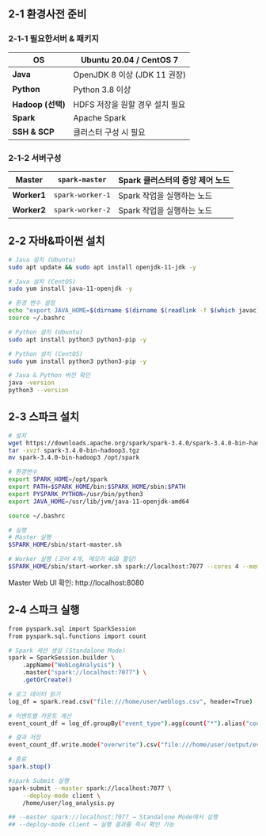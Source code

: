 ## 2-1 환경사전 준비

### 2-1-1 필요한서버 & 패키지

| **OS**            | Ubuntu 20.04 / CentOS 7         |
| ----------------- | ------------------------------- |
| **Java**          | OpenJDK 8 이상 (JDK 11 권장)    |
| **Python**        | Python 3.8 이상                 |
| **Hadoop (선택)** | HDFS 저장을 원할 경우 설치 필요 |
| **Spark**         | Apache Spark                    |
| **SSH & SCP**     | 클러스터 구성 시 필요           |

### 2-1-2 서버구성

| **Master**  | `spark-master`   | Spark 클러스터의 중앙 제어 노드 |
| ----------- | ---------------- | ------------------------------- |
| **Worker1** | `spark-worker-1` | Spark 작업을 실행하는 노드      |
| **Worker2** | `spark-worker-2` | Spark 작업을 실행하는 노드      |

## 2-2 자바&파이썬 설치

```bash
# Java 설치 (Ubuntu)
sudo apt update && sudo apt install openjdk-11-jdk -y

# Java 설치 (CentOS)
sudo yum install java-11-openjdk -y

# 환경 변수 설정
echo "export JAVA_HOME=$(dirname $(dirname $(readlink -f $(which javac))))" >> ~/.bashrc
source ~/.bashrc

# Python 설치 (Ubuntu)
sudo apt install python3 python3-pip -y

# Python 설치 (CentOS)
sudo yum install python3 python3-pip -y

# Java & Python 버전 확인
java -version
python3 --version

```

## 2-3 스파크 설치

```bash
# 설치
wget https://downloads.apache.org/spark/spark-3.4.0/spark-3.4.0-bin-hadoop3.tgz
tar -xvzf spark-3.4.0-bin-hadoop3.tgz
mv spark-3.4.0-bin-hadoop3 /opt/spark

# 환경변수
export SPARK_HOME=/opt/spark
export PATH=$SPARK_HOME/bin:$SPARK_HOME/sbin:$PATH
export PYSPARK_PYTHON=/usr/bin/python3
export JAVA_HOME=/usr/lib/jvm/java-11-openjdk-amd64

source ~/.bashrc

# 실행
# Master 실행
$SPARK_HOME/sbin/start-master.sh

# Worker 실행 (코어 4개, 메모리 4GB 할당)
$SPARK_HOME/sbin/start-worker.sh spark://localhost:7077 --cores 4 --memory 4G

```

Master Web UI 확인: http://localhost:8080

## 2-4 스파크 실행

```bash
from pyspark.sql import SparkSession
from pyspark.sql.functions import count

# Spark 세션 생성 (Standalone Mode)
spark = SparkSession.builder \
    .appName("WebLogAnalysis") \
    .master("spark://localhost:7077") \
    .getOrCreate()

# 로그 데이터 읽기
log_df = spark.read.csv("file:///home/user/weblogs.csv", header=True)

# 이벤트별 카운트 계산
event_count_df = log_df.groupBy("event_type").agg(count("*").alias("count"))

# 결과 저장
event_count_df.write.mode("overwrite").csv("file:///home/user/output/event_counts")

# 종료
spark.stop()

```

```bash
#spark Submit 실행
spark-submit --master spark://localhost:7077 \
    --deploy-mode client \
    /home/user/log_analysis.py

## --master spark://localhost:7077 → Standalone Mode에서 실행
## --deploy-mode client → 실행 결과를 즉시 확인 가능

```
